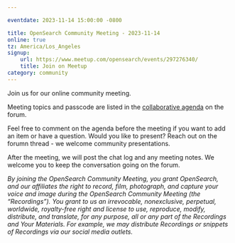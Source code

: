 ```yaml
---

eventdate: 2023-11-14 15:00:00 -0800

title: OpenSearch Community Meeting - 2023-11-14
online: true
tz: America/Los_Angeles
signup:
    url: https://www.meetup.com/opensearch/events/297276340/
    title: Join on Meetup
category: community
---
```


Join us for our online community meeting.

Meeting topics and passcode are listed in the [collaborative agenda](https://forum.opensearch.org/t/opensearch-community-meeting-2023-1114/16620) on the forum.

Feel free to comment on the agenda before the meeting if you want to add an item or have a question. Would you like to present? Reach out on the forumn thread - we welcome community presentations.

After the meeting, we will post the chat log and any meeting notes. We welcome you to keep the conversation going on the forum.

*By joining the OpenSearch Community Meeting, you grant OpenSearch, and our affiliates the right to record, film, photograph, and capture your voice and image during the OpenSearch Community Meeting (the “Recordings”). You grant to us an irrevocable, nonexclusive, perpetual, worldwide, royalty-free right and license to use, reproduce, modify, distribute, and translate, for any purpose, all or any part of the Recordings and Your Materials. For example, we may distribute Recordings or snippets of Recordings via our social media outlets.*
